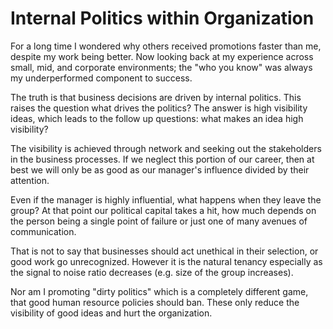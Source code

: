 # Internal Politics within Organization

For a long time I wondered why others received promotions faster than me, despite my work being better. Now looking back at my experience across small, mid, and corporate environments; the "who you know" was always my underperformed component to success.

The truth is that business decisions are driven by internal politics. This raises the question what drives the politics? The answer is high visibility ideas, which leads to the follow up questions: what makes an idea high visibility?

The visibility is achieved through network and seeking out the stakeholders in the business processes. If we neglect this portion of our career, then at best we will only be as good as our manager's influence divided by their attention.

Even if the manager is highly influential, what happens when they leave the group? At that point our political capital takes a hit, how much depends on the person being a single point of failure or just one of many avenues of communication.

That is not to say that businesses should act unethical in their selection, or good work go unrecognized. However it is the natural tenancy especially as the signal to noise ratio decreases (e.g. size of the group increases).  

Nor am I promoting "dirty politics" which is a completely different game, that good human resource policies should ban. These only reduce the visibility of good ideas and hurt the organization.
